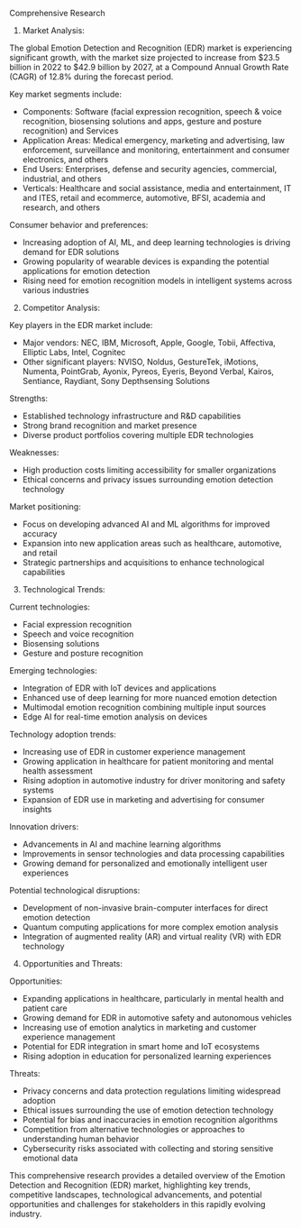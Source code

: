 Comprehensive Research

1. Market Analysis:

The global Emotion Detection and Recognition (EDR) market is experiencing significant growth, with the market size projected to increase from $23.5 billion in 2022 to $42.9 billion by 2027, at a Compound Annual Growth Rate (CAGR) of 12.8% during the forecast period.

Key market segments include:

- Components: Software (facial expression recognition, speech & voice recognition, biosensing solutions and apps, gesture and posture recognition) and Services
- Application Areas: Medical emergency, marketing and advertising, law enforcement, surveillance and monitoring, entertainment and consumer electronics, and others
- End Users: Enterprises, defense and security agencies, commercial, industrial, and others
- Verticals: Healthcare and social assistance, media and entertainment, IT and ITES, retail and ecommerce, automotive, BFSI, academia and research, and others

Consumer behavior and preferences:
- Increasing adoption of AI, ML, and deep learning technologies is driving demand for EDR solutions
- Growing popularity of wearable devices is expanding the potential applications for emotion detection
- Rising need for emotion recognition models in intelligent systems across various industries

2. Competitor Analysis:

Key players in the EDR market include:

- Major vendors: NEC, IBM, Microsoft, Apple, Google, Tobii, Affectiva, Elliptic Labs, Intel, Cognitec
- Other significant players: NVISO, Noldus, GestureTek, iMotions, Numenta, PointGrab, Ayonix, Pyreos, Eyeris, Beyond Verbal, Kairos, Sentiance, Raydiant, Sony Depthsensing Solutions

Strengths:
- Established technology infrastructure and R&D capabilities
- Strong brand recognition and market presence
- Diverse product portfolios covering multiple EDR technologies

Weaknesses:
- High production costs limiting accessibility for smaller organizations
- Ethical concerns and privacy issues surrounding emotion detection technology

Market positioning:
- Focus on developing advanced AI and ML algorithms for improved accuracy
- Expansion into new application areas such as healthcare, automotive, and retail
- Strategic partnerships and acquisitions to enhance technological capabilities

3. Technological Trends:

Current technologies:
- Facial expression recognition
- Speech and voice recognition
- Biosensing solutions
- Gesture and posture recognition

Emerging technologies:
- Integration of EDR with IoT devices and applications
- Enhanced use of deep learning for more nuanced emotion detection
- Multimodal emotion recognition combining multiple input sources
- Edge AI for real-time emotion analysis on devices

Technology adoption trends:
- Increasing use of EDR in customer experience management
- Growing application in healthcare for patient monitoring and mental health assessment
- Rising adoption in automotive industry for driver monitoring and safety systems
- Expansion of EDR use in marketing and advertising for consumer insights

Innovation drivers:
- Advancements in AI and machine learning algorithms
- Improvements in sensor technologies and data processing capabilities
- Growing demand for personalized and emotionally intelligent user experiences

Potential technological disruptions:
- Development of non-invasive brain-computer interfaces for direct emotion detection
- Quantum computing applications for more complex emotion analysis
- Integration of augmented reality (AR) and virtual reality (VR) with EDR technology

4. Opportunities and Threats:

Opportunities:
- Expanding applications in healthcare, particularly in mental health and patient care
- Growing demand for EDR in automotive safety and autonomous vehicles
- Increasing use of emotion analytics in marketing and customer experience management
- Potential for EDR integration in smart home and IoT ecosystems
- Rising adoption in education for personalized learning experiences

Threats:
- Privacy concerns and data protection regulations limiting widespread adoption
- Ethical issues surrounding the use of emotion detection technology
- Potential for bias and inaccuracies in emotion recognition algorithms
- Competition from alternative technologies or approaches to understanding human behavior
- Cybersecurity risks associated with collecting and storing sensitive emotional data

This comprehensive research provides a detailed overview of the Emotion Detection and Recognition (EDR) market, highlighting key trends, competitive landscapes, technological advancements, and potential opportunities and challenges for stakeholders in this rapidly evolving industry.